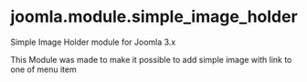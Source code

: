 # joomla.module.simple_image_holder
Simple Image Holder module for Joomla 3.x

This Module was made to make it possible to add simple image with link to one of menu item